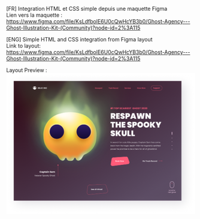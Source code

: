 [FR] Integration HTML et CSS simple depuis une maquette Figma <br />
 Lien vers la maquette : https://www.figma.com/file/KsLdfbolE6U0cQwHcYB3b0/Ghost-Agency---Ghost-Illustration-Kit-(Community)?node-id=2%3A115
 
[ENG] Simple HTML and CSS integration from Figma layout <br />
 Link to layout: https://www.figma.com/file/KsLdfbolE6U0cQwHcYB3b0/Ghost-Agency---Ghost-Illustration-Kit-(Community)?node-id=2%3A115
 
 Layout Preview :
 ![alt text](https://github.com/AK-WebDev/ghost-agency-project/blob/master/Maquette%20Figma/1.%20IBLIZ%20INC.png?raw=true)
